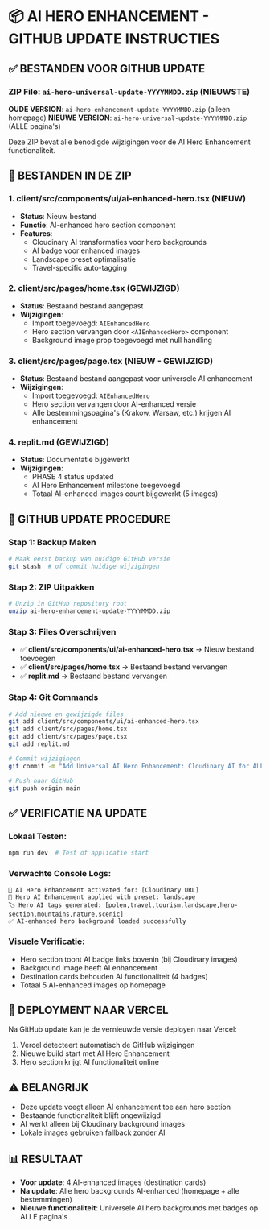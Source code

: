 # 📦 AI HERO ENHANCEMENT - GITHUB UPDATE INSTRUCTIES

## ✅ **BESTANDEN VOOR GITHUB UPDATE**

### **ZIP File**: `ai-hero-universal-update-YYYYMMDD.zip` (NIEUWSTE)

**OUDE VERSION**: `ai-hero-enhancement-update-YYYYMMDD.zip` (alleen homepage)
**NIEUWE VERSION**: `ai-hero-universal-update-YYYYMMDD.zip` (ALLE pagina's)

Deze ZIP bevat alle benodigde wijzigingen voor de AI Hero Enhancement functionaliteit.

## 📂 **BESTANDEN IN DE ZIP**

### **1. client/src/components/ui/ai-enhanced-hero.tsx** (NIEUW)
- **Status**: Nieuw bestand
- **Functie**: AI-enhanced hero section component
- **Features**: 
  - Cloudinary AI transformaties voor hero backgrounds
  - AI badge voor enhanced images
  - Landscape preset optimalisatie
  - Travel-specific auto-tagging

### **2. client/src/pages/home.tsx** (GEWIJZIGD)
- **Status**: Bestaand bestand aangepast
- **Wijzigingen**:
  - Import toegevoegd: `AIEnhancedHero`
  - Hero section vervangen door `<AIEnhancedHero>` component
  - Background image prop toegevoegd met null handling

### **3. client/src/pages/page.tsx** (NIEUW - GEWIJZIGD)
- **Status**: Bestaand bestand aangepast voor universele AI enhancement
- **Wijzigingen**:
  - Import toegevoegd: `AIEnhancedHero`
  - Hero section vervangen door AI-enhanced versie
  - Alle bestemmingspagina's (Krakow, Warsaw, etc.) krijgen AI enhancement

### **4. replit.md** (GEWIJZIGD)
- **Status**: Documentatie bijgewerkt
- **Wijzigingen**:
  - PHASE 4 status updated
  - AI Hero Enhancement milestone toegevoegd
  - Totaal AI-enhanced images count bijgewerkt (5 images)

## 🔧 **GITHUB UPDATE PROCEDURE**

### **Stap 1: Backup Maken**
```bash
# Maak eerst backup van huidige GitHub versie
git stash  # of commit huidige wijzigingen
```

### **Stap 2: ZIP Uitpakken**
```bash
# Unzip in GitHub repository root
unzip ai-hero-enhancement-update-YYYYMMDD.zip
```

### **Stap 3: Files Overschrijven**
- ✅ **client/src/components/ui/ai-enhanced-hero.tsx** → Nieuw bestand toevoegen
- ✅ **client/src/pages/home.tsx** → Bestaand bestand vervangen
- ✅ **replit.md** → Bestaand bestand vervangen

### **Stap 4: Git Commands**
```bash
# Add nieuwe en gewijzigde files
git add client/src/components/ui/ai-enhanced-hero.tsx
git add client/src/pages/home.tsx
git add client/src/pages/page.tsx
git add replit.md

# Commit wijzigingen
git commit -m "Add Universal AI Hero Enhancement: Cloudinary AI for ALL hero backgrounds with badges and auto-tagging"

# Push naar GitHub
git push origin main
```

## ✅ **VERIFICATIE NA UPDATE**

### **Lokaal Testen:**
```bash
npm run dev  # Test of applicatie start
```

### **Verwachte Console Logs:**
```
🤖 AI Hero Enhancement activated for: [Cloudinary URL]
🎨 Hero AI Enhancement applied with preset: landscape
🏷️ Hero AI tags generated: [polen,travel,tourism,landscape,hero-section,mountains,nature,scenic]
✅ AI-enhanced hero background loaded successfully
```

### **Visuele Verificatie:**
- Hero section toont AI badge links bovenin (bij Cloudinary images)
- Background image heeft AI enhancement
- Destination cards behouden AI functionaliteit (4 badges)
- Totaal 5 AI-enhanced images op homepage

## 🎯 **DEPLOYMENT NAAR VERCEL**

Na GitHub update kan je de vernieuwde versie deployen naar Vercel:
1. Vercel detecteert automatisch de GitHub wijzigingen
2. Nieuwe build start met AI Hero Enhancement
3. Hero section krijgt AI functionaliteit online

## ⚠️ **BELANGRIJK**

- Deze update voegt alleen AI enhancement toe aan hero section
- Bestaande functionaliteit blijft ongewijzigd
- AI werkt alleen bij Cloudinary background images
- Lokale images gebruiken fallback zonder AI

## 📊 **RESULTAAT**

- **Voor update**: 4 AI-enhanced images (destination cards)
- **Na update**: Alle hero backgrounds AI-enhanced (homepage + alle bestemmingen)
- **Nieuwe functionaliteit**: Universele AI hero backgrounds met badges op ALLE pagina's